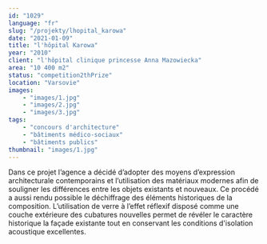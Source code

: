 ```yaml
---
id: "1029"
language: "fr"
slug: "/projekty/lhopital_karowa"
date: "2021-01-09"
title: "l'hôpital Karowa"
year: "2010"
client: "l'hôpital clinique princesse Anna Mazowiecka"
area: "10 400 m2"
status: "competition2thPrize"
location: "Varsovie"
images: 
    - "images/1.jpg"
    - "images/2.jpg"
    - "images/3.jpg"    
tags: 
    - "concours d'architecture"
    - "bâtiments médico-sociaux"
    - "bâtiments publics"
thumbnail: "images/1.jpg"
---
```

Dans ce projet l’agence a&nbsp;décidé d’adopter des moyens d’expression architecturale contemporains et l’utilisation des matériaux modernes afin de souligner les différences entre les objets existants et nouveaux. Ce procédé a&nbsp;aussi rendu possible le déchiffrage des éléments historiques de la composition. L’utilisation de verre à&nbsp;l’effet réflexif disposé comme une couche extérieure des cubatures nouvelles permet de révéler le caractère historique la façade existante tout en conservant les conditions d'isolation acoustique excellentes. 
